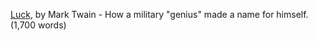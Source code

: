 [Luck], by Mark Twain - How a military "genius" made a name for himself.
(1,700 words)

[Luck]: https://donkirkby.github.io/book-blender/luck.pdf
